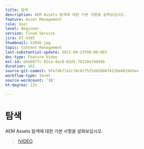 ```yaml
---
title: 탐색
description: AEM Assets 탐색에 대한 기본 사항을 살펴보십시오.
feature: Asset Management
role: User
level: Beginner
version: Cloud Service
jira: KT-4305
thumbnail: 32046.jpg
topic: Content Management
last-substantial-update: 2021-09-23T00:00:00Z
doc-type: Feature Video
exl-id: eba697fc-02ca-4ac8-82d5-7b230ef4d45b
duration: 102
source-git-commit: 9fef4b77a2c70c8cf525d42686f4120e481945ee
workflow-type: tm+mt
source-wordcount: '16'
ht-degree: 12%

---
```


# 탐색

AEM Assets 탐색에 대한 기본 사항을 살펴보십시오.

>[!VIDEO](https://video.tv.adobe.com/v/32046?quality=12&learn=on)
